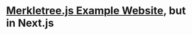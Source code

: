# [Merkletree.js Example Website](https://github.com/merkletreejs/merkletreejs/tree/master/example), but in Next.js